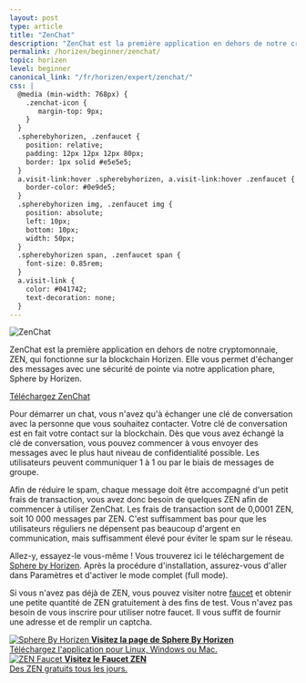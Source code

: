 ```yaml
---
layout: post
type: article
title: "ZenChat"
description: "ZenChat est la première application en dehors de notre cryptomonnaie, le ZEN, qui s'éxecute sur la blockchain Horizen."
permalink: /horizen/beginner/zenchat/
topic: horizen
level: beginner
canonical_link: "/fr/horizen/expert/zenchat/"
css: |
  @media (min-width: 768px) {
    .zenchat-icon {
       margin-top: 9px;
    }
  }
  .spherebyhorizen, .zenfaucet {
    position: relative;
    padding: 12px 12px 12px 80px;
    border: 1px solid #e5e5e5;
  }
  a.visit-link:hover .spherebyhorizen, a.visit-link:hover .zenfaucet {
    border-color: #0e9de5;
  }
  .spherebyhorizen img, .zenfaucet img {
    position: absolute;
    left: 10px;
    bottom: 10px;
    width: 50px;
  }
  .spherebyhorizen span, .zenfaucet span {
    font-size: 0.85rem;
  }
  a.visit-link {
    color: #041742;
    text-decoration: none;
  }
---
```


<div class="row mb-3">
    <div class="col-md-3 col-lg-2">
        <img src="/assets/post_files/horizen/beginner/zenchat/zenchat-icon.svg" alt="ZenChat" class="zenchat-icon lead-icon"/>
    </div>
    <div class="col-md-9 col-lg-10 lead">
        <p>
            ZenChat est la première application en dehors de notre cryptomonnaie, ZEN, qui fonctionne sur la blockchain Horizen. Elle vous permet d'échanger des messages avec une sécurité de pointe via notre application phare, Sphere by Horizen.
        </p>
        <p class="mb-0">
            <a class="btn btn-info" href="https://www.horizen.global/es/zenchat/" target="_blank">Téléchargez ZenChat</a>
        </p>
    </div>
</div>

Pour démarrer un chat, vous n'avez qu'à échanger une clé de conversation avec la personne que vous souhaitez contacter. Votre clé de conversation est en fait votre contact sur la blockchain. Dès que vous avez échangé la clé de conversation, vous pouvez commencer à vous envoyer des messages avec le plus haut niveau de confidentialité possible. Les utilisateurs peuvent communiquer 1 à 1 ou par le biais de messages de groupe.

Afin de réduire le spam, chaque message doit être accompagné d'un petit frais de transaction, vous avez donc besoin de quelques ZEN afin de commencer à utiliser ZenChat. Les frais de transaction sont de 0,0001 ZEN, soit 10 000 messages par ZEN. C'est suffisamment bas pour que les utilisateurs réguliers ne dépensent pas beaucoup d'argent en communication, mais suffisamment élevé pour éviter le spam sur le réseau.

Allez-y, essayez-le vous-même ! Vous trouverez ici le téléchargement de [Sphere by Horizen](https://www.horizen.global/spherebyhorizen/). Après la procédure d'installation, assurez-vous d'aller dans Paramètres et d'activer le mode complet (full mode).

Si vous n'avez pas déjà de ZEN, vous pouvez visiter notre [faucet](https://www.getzen.cash/) et obtenir une petite quantité de ZEN gratuitement à des fins de test. Vous n'avez pas besoin de vous inscrire pour utiliser notre faucet. Il vous suffit de fournir une adresse et de remplir un captcha.

<div class="row mt-4">
    <div class="col-md-6 mt-5">
        <a href="https://www.horizen.global/spherebyhorizen/" target="_blank" class="visit-link">
            <div class="spherebyhorizen">
                <img src="/assets/post_files/horizen/beginner/zenchat/SbH.svg" alt="Sphere By Horizen"/>
                <strong>Visitez la page de Sphere By Horizen</strong><br/>
                <span>Téléchargez l'application pour Linux, Windows ou Mac.</span>
            </div>
        </a>
    </div>
    <div class="col-md-6 mt-5">
        <a href="https://getzen.cash/" target="_blank" class="visit-link">
            <div class="zenfaucet">
                <img src="/assets/post_files/horizen/beginner/zenchat/faucet.svg" alt="ZEN Faucet"/>
                <strong>Visitez le Faucet ZEN</strong><br/>
                <span>Des ZEN gratuits tous les jours.</span>
            </div>
        </a>
    </div>
</div>
